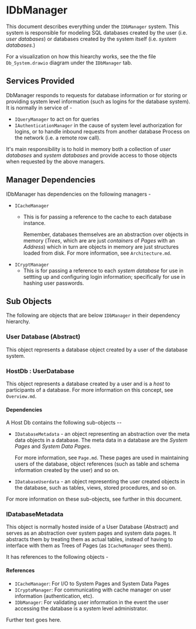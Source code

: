 # IDbManager

This document describes everything under the `IDbManager` system. This system is responsible for modeling SQL databases created by the user (i.e. _user databases_) or databases created by the system itself (i.e. _system databases_.)

For a visualization on how this hiearchy works, see the the file `Db_System.drawio` diagram under the `IDbManager` tab.

## Services Provided

DbManager responds to requests for database information or for storing or providing system level information (such as logins for the database system). It is normally in service of -  
- `IQueryManager` to act on for queries
- `IAuthenticationManager` in the cause of system level authorization for logins, or to handle inbound requests from another database Process on the network (i.e. a remote row call).

It's main responsibility is to hold in memory both a collection of _user databases_ and _system databases_ and provide access to those objects when requested by the above managers.

## Manager Dependencies

IDbManager has dependencies on the following managers -  

- `ICacheManager`
    - This is for passing a reference to the cache to each database instance. 
    
        Remember, databases themselves are an abstraction over objects in memory (_Trees_, which are are just *containers* of _Pages_ with an _Address_) which in turn are objects in memory are just structures loaded from disk. For more information, see `Architecture.md`.
- `ICryptManager`
    - This is for passing a reference to each _system database_ for use in settting up and configuring login information; specifically for use in hashing user passwords.


## Sub Objects

The following are objects that are below `IDbManager` in their dependency hierarchy.

### User Database (Abstract)

This object represents a database object created by a user of the database system.

### HostDb : UserDatabase

This object represents a database created by a user and is a _host_ to participants of a database. For more information on this concept, see `Overview.md`.

#### Dependencies

A Host Db contains the following sub-objects --

- `IDatabaseMetadata` - an object representing an abstraction over the meta data objects in a database. The meta data in a database are the _System Pages_ and _System Data Pages_. 

    For more information, see `Page.md`. These pages are used in maintaining users of the database, object references (such as table and schema information created by the user) and so on.
- `IDatabaseUserdata` - an object representing the user created objects in the database, such as tables, views, stored procedures, and so on.

For more information on these sub-objects, see further in this document.

### IDatabaseMetadata

This object is normally hosted inside of a User Database (Abstract) and serves as an abstraction over system pages and system data pages. It abstracts them by treating
them as actual tables, instead of having to interface with them as Trees of Pages (as `ICacheManager` sees them).

It has references to the following objects -

#### References

- `ICacheManager`: For I/O to System Pages and System Data Pages
- `ICryptoManager`: For communicating with cache manager on user information (authentication, etc).
- `IDbManager`: For validating user information in the event the user accessing the database is a system level administrator.

Further text goes here.